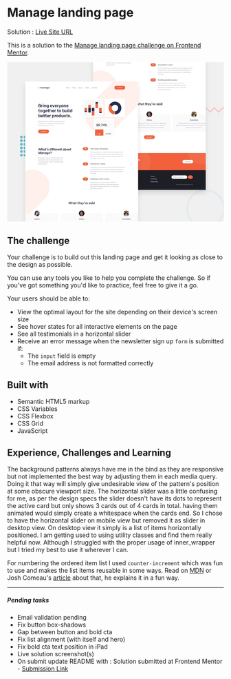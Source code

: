# Manage landing page

Solution : [Live Site URL](https://frontend-mentor-challenges-ecru.vercel.app/manage-landing-page)

This is a solution to the [Manage landing page challenge on Frontend Mentor](https://www.frontendmentor.io/challenges/manage-landing-page-SLXqC6P5).

![Design preview for the Manage landing page coding challenge](./design/desktop-preview.jpg)

## The challenge

Your challenge is to build out this landing page and get it looking as close to the design as possible.

You can use any tools you like to help you complete the challenge. So if you've got something you'd like to practice, feel free to give it a go.

Your users should be able to:

- View the optimal layout for the site depending on their device's screen size
- See hover states for all interactive elements on the page
- See all testimonials in a horizontal slider
- Receive an error message when the newsletter sign up `form` is submitted if:
  - The `input` field is empty
  - The email address is not formatted correctly

## Built with

- Semantic HTML5 markup
- CSS Variables
- CSS Flexbox
- CSS Grid
- JavaScript

## Experience, Challenges and Learning

The background patterns always have me in the bind as they are responsive but not implemented the best way by adjusting them in each media query. Doing it that way will simply give undesirable view of the pattern's position at some obscure viewport size.
The horizontal slider was a little confusing for me, as per the design specs the slider doesn't have its dots to represent the active card but only shows 3 cards out of 4 cards in total. having them animated would simply create a whitespace when the cards end. So I chose to have the horizontal slider on mobile view but removed it as slider in desktop view. On desktop view it simply is a list of items horizontally positioned.
I am getting used to using utility classes and find them really helpful now. Although I struggled with the proper usage of inner_wrapper but I tried my best to use it wherever I can.

For numbering the ordered item list I used `counter-increment` which was fun to use and makes the list items reusable in some ways. Read on [MDN](https://developer.mozilla.org/en-US/docs/Web/CSS/counter-increment) or Josh Comeau's [article](https://www.joshwcomeau.com/css/styling-ordered-lists-with-css-counters/) about that, he explains it in a fun way.

---

##### Pending tasks

- Email validation pending
- Fix button box-shadows
- Gap between button and bold cta
- Fix list alignment (with itself and hero)
- Fix bold cta text position in iPad
- Live solution screenshot(s)
- On submit update README with : Solution submitted at Frontend Mentor - [Submission Link]()
